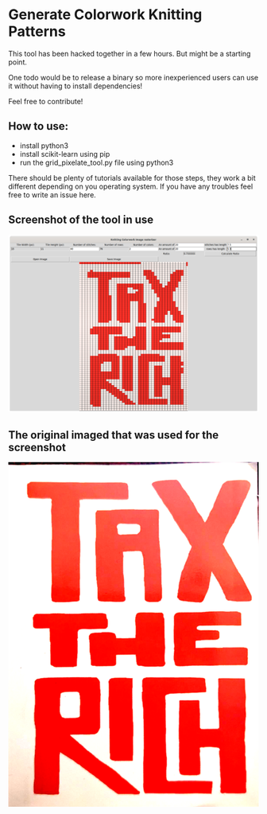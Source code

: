 # Generate Colorwork Knitting Patterns

This tool has been hacked together in a few hours. But might be a starting point.

One todo would be to release a binary so more inexperienced users can use it without having to install dependencies!

Feel free to contribute!

## How to use:
 - install python3
 - install scikit-learn using pip
 - run the grid_pixelate_tool.py file using python3

There should be plenty of tutorials available for those steps, they work a bit different depending on you operating system. If you have any troubles feel free to write an issue here.
## Screenshot of the tool in use
![Screenshot showing the tool](https://github.com/blauertee/colorwork-knitting-patterns/blob/main/screenshot.png?raw=true)

## The original imaged that was used for the screenshot
![Example image with a tax the rich slogan](https://github.com/blauertee/colorwork-knitting-patterns/blob/main/tax_the_rich.png?raw=true)
